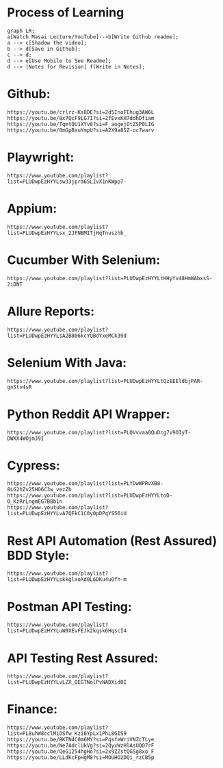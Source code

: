 # Process of Learning

```mermaid
graph LR;
a[Watch Masai Lecture/YouTube]-->b[Write Github readme];
a --> c[Shadow the video];
b --> d[Save in Github];
c --> d;
d --> e[Use Mobile to See Readme];
d --> |Notes for Revision| f[Write in Notes];
```

# Github:
    https://youtu.be/crlrz-Ks8DE?si=2d5InoFEhug3AW6L
    https://youtu.be/8x7QcF9LG7I?si=2fEvxKH7ddhDfiam
    https://youtu.be/TqmtQU1XYv8?si=F_aogejOtZSP0LIG
    https://youtu.be/0mGpBxuYmpU?si=A2X9a8SZ-oc7warv
# Playwright: 
    https://www.youtube.com/playlist?list=PLUDwpEzHYYLsw33jpra65LIvX1nKWpp7-
# Appium: 
    https://www.youtube.com/playlist?list=PLUDwpEzHYYLsx_2JFNBMITjHqTnuszhb_
# Cucumber With Selenium: 
    https://www.youtube.com/playlist?list=PLUDwpEzHYYLtHHyYv48HmWAbxsS-2iDNT
# Allure Reports: 
    https://www.youtube.com/playlist?list=PLUDwpEzHYYLsA2B806kcYQBdYxeMCk39d
# Selenium With Java: 
    https://www.youtube.com/playlist?list=PLUDwpEzHYYLtQzEEEldbjPAR-gnStv4sR
# Python Reddit API Wrapper: 
    https://www.youtube.com/playlist?list=PLQVvvaa0QuDcg7v9OIyT-DWXX4WOjmJ9I
# Cypress:
    https://www.youtube.com/playlist?list=PLYDwWPRvXB8-8LG2hZv25HO6C3w_vezZb
    https://www.youtube.com/playlist?list=PLUDwpEzHYYLtoD-O_KzRrLngmEG7BBb1n
    https://www.youtube.com/playlist?list=PLUDwpEzHYYLvA7QFkC1C0y0pDPqYS56iU
# Rest API Automation (Rest Assured) BDD Style: 
    https://www.youtube.com/playlist?list=PLUDwpEzHYYLskkglxoXd0L6DKu4uOfh-m
# Postman API Testing: 
    https://www.youtube.com/playlist?list=PLUDwpEzHYYLuW9XEvFEJk2kqsk6HqscI4
# API Testing Rest Assured: 
    https://www.youtube.com/playlist?list=PLUDwpEzHYYLvLZX_QEGTNolPvNADXid0I
# Finance: 
    https://www.youtube.com/playlist?list=PL8uhW8cclMiOSfw_Kzi6YpLx1PhL8GIS9
    https://youtu.be/BKTN4C0m6MY?si=PqsfeWriVNZcTLye
    https://youtu.be/Ne7AdclUkVg?si=2QyxWzHlAsUQO7rF
    https://youtu.be/QeG1254hgHo?si=2x9ZZstQGSg8xo_F
    https://youtu.be/LLdKcFpHgM8?si=MOUHO2DQi_rzCB5p
